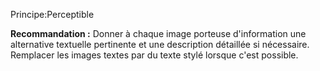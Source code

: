 Principe:Perceptible

**Recommandation :**
Donner à chaque image porteuse d'information une alternative textuelle pertinente et une description détaillée si nécessaire. Remplacer les images textes par du texte stylé lorsque c'est possible.
